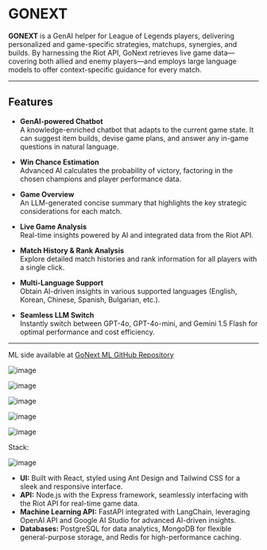 # GONEXT

**GONEXT** is a GenAI helper for League of Legends players, delivering personalized and game-specific strategies, matchups, synergies, and builds. By harnessing the Riot API, GoNext retrieves live game data—covering both allied and enemy players—and employs large language models to offer context-specific guidance for every match.

---

## Features

- **GenAI-powered Chatbot**  
  A knowledge-enriched chatbot that adapts to the current game state. It can suggest item builds, devise game plans, and answer any in-game questions in natural language.

- **Win Chance Estimation**  
  Advanced AI calculates the probability of victory, factoring in the chosen champions and player performance data.

- **Game Overview**  
  An LLM-generated concise summary that highlights the key strategic considerations for each match.

- **Live Game Analysis**  
  Real-time insights powered by AI and integrated data from the Riot API.

- **Match History & Rank Analysis**  
  Explore detailed match histories and rank information for all players with a single click.

- **Multi-Language Support**  
  Obtain AI-driven insights in various supported languages (English, Korean, Chinese, Spanish, Bulgarian, etc.).

- **Seamless LLM Switch**  
  Instantly switch between GPT-4o, GPT-4o-mini, and Gemini 1.5 Flash for optimal performance and cost efficiency.

---

ML side available at [GoNext ML GitHub Repository](https://github.com/kostadindev/gonext-ml)

![image](https://github.com/user-attachments/assets/ee06df35-a3f1-4720-b6df-aeeff563bd7d)


![image](https://github.com/user-attachments/assets/03167506-09c2-4c6a-8120-46855c59f69f)


![image](https://github.com/user-attachments/assets/bfd8bd4e-78b6-4873-9a57-d207fbf54b61)

![image](https://github.com/user-attachments/assets/52cf0982-39b7-42ec-ab11-fa112b9d1be2)


![image](https://github.com/user-attachments/assets/95431b0e-8c4e-400d-b1ea-4c1b5d47ccb2)


Stack:

![image](https://github.com/user-attachments/assets/185dcec4-45da-4069-aafa-7847fbbc63a3)

- **UI:** Built with React, styled using Ant Design and Tailwind CSS for a sleek and responsive interface.  
- **API:** Node.js with the Express framework, seamlessly interfacing with the Riot API for real-time game data.  
- **Machine Learning API:** FastAPI integrated with LangChain, leveraging OpenAI API and Google AI Studio for advanced AI-driven insights.  
- **Databases:** PostgreSQL for data analytics, MongoDB for flexible general-purpose storage, and Redis for high-performance caching.

